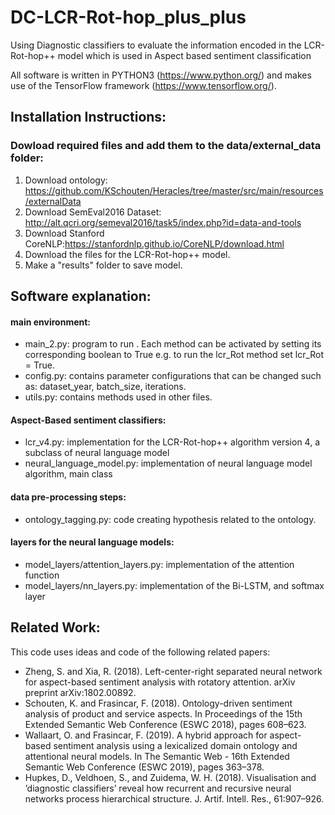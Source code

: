 # DC-LCR-Rot-hop_plus_plus
Using Diagnostic classifiers to evaluate the information encoded in the LCR-Rot-hop++ model which is used in Aspect based sentiment classification


All software is written in PYTHON3 (https://www.python.org/) and makes use of the TensorFlow framework (https://www.tensorflow.org/).


## Installation Instructions:
### Dowload required files and add them to the data/external_data folder:
1. Download ontology: https://github.com/KSchouten/Heracles/tree/master/src/main/resources/externalData
2. Download SemEval2016 Dataset: http://alt.qcri.org/semeval2016/task5/index.php?id=data-and-tools
3. Download Stanford CoreNLP:https://stanfordnlp.github.io/CoreNLP/download.html
4. Download the files for the LCR-Rot-hop++ model.
5. Make a "results" folder to save model.

## Software explanation:
#### main environment:
- main_2.py: program to run . Each method can be activated by setting its corresponding boolean to True e.g. to run the lcr_Rot method set lcr_Rot = True.
- config.py: contains parameter configurations that can be changed such as: dataset_year, batch_size, iterations.
- utils.py: contains methods used in other files.
#### Aspect-Based sentiment classifiers:
- lcr_v4.py:  implementation for the LCR-Rot-hop++ algorithm version 4, a subclass of neural language model
- neural_language_model.py: implementation of neural language model algorithm, main class
#### data pre-processing steps:
- ontology_tagging.py: code creating hypothesis related to the ontology.
#### layers for the neural language models:
- model_layers/attention_layers.py: implementation of the attention function
- model_layers/nn_layers.py: implementation of the Bi-LSTM, and softmax layer



## Related Work: ##
This code uses ideas and code of the following related papers:
- Zheng, S. and Xia, R. (2018). Left-center-right separated neural network for aspect-based sentiment analysis with rotatory attention. arXiv preprint arXiv:1802.00892.
- Schouten, K. and Frasincar, F. (2018). Ontology-driven sentiment analysis of product and service aspects. In Proceedings of the 15th Extended Semantic Web Conference (ESWC 2018), pages 608–623.
- Wallaart, O. and Frasincar, F. (2019). A hybrid approach for aspect-based sentiment analysis using a lexicalized domain ontology and attentional neural models. In The Semantic Web - 16th Extended Semantic Web Conference (ESWC 2019), pages 363–378.
- Hupkes, D., Veldhoen, S., and Zuidema, W. H. (2018). Visualisation and ’diagnostic classifiers’ reveal how recurrent and recursive neural networks process hierarchical structure. J. Artif. Intell. Res., 61:907–926.
